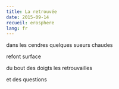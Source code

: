 ```yaml
---
title: La retrouvée
date: 2015-09-14
recueil: erosphere
lang: fr
---
```


dans les cendres
quelques sueurs chaudes

refont surface

du bout des doigts
les retrouvailles

et des questions
